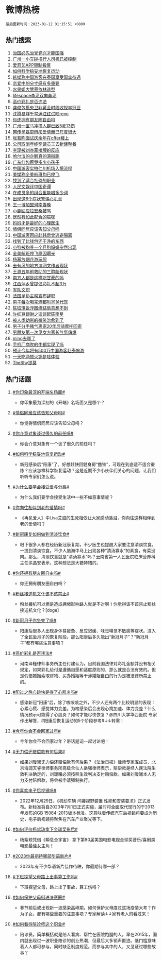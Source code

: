 # 微博热榜

`最后更新时间：2023-01-12 01:15:51 +0800`

## 热门搜索

1. [治国必先治党党兴才能国强](https://m.weibo.cn/search?containerid=100103type%3D1%26t%3D10%26q%3D%23%E6%B2%BB%E5%9B%BD%E5%BF%85%E5%85%88%E6%B2%BB%E5%85%9A%E5%85%9A%E5%85%B4%E6%89%8D%E8%83%BD%E5%9B%BD%E5%BC%BA%23&stream_entry_id=51&isnewpage=1&extparam=seat%3D1%26pos%3D0%26c_type%3D51%26dgr%3D0%26cate%3D10103%26filter_type%3Drealtimehot%26display_time%3D1673457349%26pre_seqid%3D167345734959602424732&luicode=10000011&lfid=106003type%253D25%2526t%253D3%2526disable_hot%253D1%2526filter_type%253Drealtimehot)
1. [广州一小车碰撞行人司机已被控制](https://m.weibo.cn/search?containerid=100103type%3D1%26t%3D10%26q%3D%23%E5%B9%BF%E5%B7%9E%E4%B8%80%E5%B0%8F%E8%BD%A6%E7%A2%B0%E6%92%9E%E8%A1%8C%E4%BA%BA%E5%8F%B8%E6%9C%BA%E5%B7%B2%E8%A2%AB%E6%8E%A7%E5%88%B6%23&stream_entry_id=31&isnewpage=1&extparam=seat%3D1%26realpos%3D1%26flag%3D16%26lcate%3D5001%26pos%3D0%26stream_entry_id%3D31%26c_type%3D31%26dgr%3D0%26q%3D%2523%25E5%25B9%25BF%25E5%25B7%259E%25E4%25B8%2580%25E5%25B0%258F%25E8%25BD%25A6%25E7%25A2%25B0%25E6%2592%259E%25E8%25A1%258C%25E4%25BA%25BA%25E5%258F%25B8%25E6%259C%25BA%25E5%25B7%25B2%25E8%25A2%25AB%25E6%258E%25A7%25E5%2588%25B6%2523%26cate%3D5001%26band_rank%3D1%26filter_type%3Drealtimehot%26display_time%3D1673457349%26pre_seqid%3D167345734959602424732&luicode=10000011&lfid=106003type%253D25%2526t%253D3%2526disable_hot%253D1%2526filter_type%253Drealtimehot)
1. [爱奇艺APP限制投屏](https://m.weibo.cn/search?containerid=100103type%3D1%26t%3D10%26q%3D%23%E7%88%B1%E5%A5%87%E8%89%BAAPP%E9%99%90%E5%88%B6%E6%8A%95%E5%B1%8F%23&stream_entry_id=31&isnewpage=1&extparam=seat%3D1%26realpos%3D2%26flag%3D0%26lcate%3D5001%26pos%3D1%26stream_entry_id%3D31%26c_type%3D31%26dgr%3D0%26q%3D%2523%25E7%2588%25B1%25E5%25A5%2587%25E8%2589%25BAAPP%25E9%2599%2590%25E5%2588%25B6%25E6%258A%2595%25E5%25B1%258F%2523%26cate%3D5001%26band_rank%3D2%26filter_type%3Drealtimehot%26display_time%3D1673457349%26pre_seqid%3D167345734959602424732&luicode=10000011&lfid=106003type%253D25%2526t%253D3%2526disable_hot%253D1%2526filter_type%253Drealtimehot)
1. [如何科学稳妥地恢复运动](https://m.weibo.cn/search?containerid=100103type%3D1%26t%3D10%26q%3D%23%E5%A6%82%E4%BD%95%E7%A7%91%E5%AD%A6%E7%A8%B3%E5%A6%A5%E5%9C%B0%E6%81%A2%E5%A4%8D%E8%BF%90%E5%8A%A8%23&stream_entry_id=31&isnewpage=1&extparam=seat%3D1%26realpos%3D3%26flag%3D0%26lcate%3D5001%26pos%3D2%26stream_entry_id%3D31%26c_type%3D31%26dgr%3D0%26q%3D%2523%25E5%25A6%2582%25E4%25BD%2595%25E7%25A7%2591%25E5%25AD%25A6%25E7%25A8%25B3%25E5%25A6%25A5%25E5%259C%25B0%25E6%2581%25A2%25E5%25A4%258D%25E8%25BF%2590%25E5%258A%25A8%2523%26cate%3D5001%26band_rank%3D3%26filter_type%3Drealtimehot%26display_time%3D1673457349%26pre_seqid%3D167345734959602424732&luicode=10000011&lfid=106003type%253D25%2526t%253D3%2526disable_hot%253D1%2526filter_type%253Drealtimehot)
1. [韩媒称中国游客在泰国享受国宾待遇](https://m.weibo.cn/search?containerid=100103type%3D1%26t%3D10%26q%3D%23%E9%9F%A9%E5%AA%92%E7%A7%B0%E4%B8%AD%E5%9B%BD%E6%B8%B8%E5%AE%A2%E5%9C%A8%E6%B3%B0%E5%9B%BD%E4%BA%AB%E5%8F%97%E5%9B%BD%E5%AE%BE%E5%BE%85%E9%81%87%23&stream_entry_id=31&isnewpage=1&extparam=seat%3D1%26realpos%3D4%26flag%3D2%26lcate%3D5001%26pos%3D3%26stream_entry_id%3D31%26c_type%3D31%26dgr%3D0%26q%3D%2523%25E9%259F%25A9%25E5%25AA%2592%25E7%25A7%25B0%25E4%25B8%25AD%25E5%259B%25BD%25E6%25B8%25B8%25E5%25AE%25A2%25E5%259C%25A8%25E6%25B3%25B0%25E5%259B%25BD%25E4%25BA%25AB%25E5%258F%2597%25E5%259B%25BD%25E5%25AE%25BE%25E5%25BE%2585%25E9%2581%2587%2523%26cate%3D5001%26band_rank%3D4%26filter_type%3Drealtimehot%26display_time%3D1673457349%26pre_seqid%3D167345734959602424732&luicode=10000011&lfid=106003type%253D25%2526t%253D3%2526disable_hot%253D1%2526filter_type%253Drealtimehot)
1. [恋爱中的分寸感有多重要](https://m.weibo.cn/search?containerid=100103type%3D1%26t%3D10%26q%3D%23%E6%81%8B%E7%88%B1%E4%B8%AD%E7%9A%84%E5%88%86%E5%AF%B8%E6%84%9F%E6%9C%89%E5%A4%9A%E9%87%8D%E8%A6%81%23&stream_entry_id=31&isnewpage=1&extparam=seat%3D1%26realpos%3D5%26flag%3D0%26lcate%3D5001%26pos%3D4%26stream_entry_id%3D31%26c_type%3D31%26dgr%3D0%26q%3D%2523%25E6%2581%258B%25E7%2588%25B1%25E4%25B8%25AD%25E7%259A%2584%25E5%2588%2586%25E5%25AF%25B8%25E6%2584%259F%25E6%259C%2589%25E5%25A4%259A%25E9%2587%258D%25E8%25A6%2581%2523%26cate%3D5001%26band_rank%3D5%26filter_type%3Drealtimehot%26display_time%3D1673457349%26pre_seqid%3D167345734959602424732&luicode=10000011&lfid=106003type%253D25%2526t%253D3%2526disable_hot%253D1%2526filter_type%253Drealtimehot)
1. [水果姐大赞蔡依林造型](https://m.weibo.cn/search?containerid=100103type%3D1%26t%3D10%26q%3D%23%E6%B0%B4%E6%9E%9C%E5%A7%90%E5%A4%A7%E8%B5%9E%E8%94%A1%E4%BE%9D%E6%9E%97%E9%80%A0%E5%9E%8B%23&stream_entry_id=31&isnewpage=1&extparam=seat%3D1%26realpos%3D6%26flag%3D0%26lcate%3D5001%26pos%3D5%26stream_entry_id%3D31%26c_type%3D31%26dgr%3D0%26q%3D%2523%25E6%25B0%25B4%25E6%259E%259C%25E5%25A7%2590%25E5%25A4%25A7%25E8%25B5%259E%25E8%2594%25A1%25E4%25BE%259D%25E6%259E%2597%25E9%2580%25A0%25E5%259E%258B%2523%26cate%3D5001%26band_rank%3D6%26filter_type%3Drealtimehot%26display_time%3D1673457349%26pre_seqid%3D167345734959602424732&luicode=10000011&lfid=106003type%253D25%2526t%253D3%2526disable_hot%253D1%2526filter_type%253Drealtimehot)
1. [lifespace李现双向奔现](https://m.weibo.cn/search?containerid=100103type%3D1%26t%3D10%26q%3D%23lifespace%E6%9D%8E%E7%8E%B0%E5%8F%8C%E5%90%91%E5%A5%94%E7%8E%B0%23&stream_entry_id=31&isnewpage=1&extparam=seat%3D1%26lcate%3D5001%26pos%3D6%26stream_entry_id%3D31%26adid%3D177693%26topic_ad%3D1%26c_type%3D31%26dgr%3D0%26q%3D%2523lifespace%25E6%259D%258E%25E7%258E%25B0%25E5%258F%258C%25E5%2590%2591%25E5%25A5%2594%25E7%258E%25B0%2523%26cate%3D5001%26band_rank%3D7%26filter_type%3Drealtimehot%26display_time%3D1673457349%26pre_seqid%3D167345734959602424732&luicode=10000011&lfid=106003type%253D25%2526t%253D3%2526disable_hot%253D1%2526filter_type%253Drealtimehot)
1. [高价彩礼是否违法](https://m.weibo.cn/search?containerid=100103type%3D1%26t%3D10%26q%3D%23%E9%AB%98%E4%BB%B7%E5%BD%A9%E7%A4%BC%E6%98%AF%E5%90%A6%E8%BF%9D%E6%B3%95%23&stream_entry_id=31&isnewpage=1&extparam=seat%3D1%26realpos%3D7%26flag%3D1%26lcate%3D5001%26pos%3D7%26stream_entry_id%3D31%26c_type%3D31%26dgr%3D0%26q%3D%2523%25E9%25AB%2598%25E4%25BB%25B7%25E5%25BD%25A9%25E7%25A4%25BC%25E6%2598%25AF%25E5%2590%25A6%25E8%25BF%259D%25E6%25B3%2595%2523%26cate%3D5001%26band_rank%3D7%26filter_type%3Drealtimehot%26display_time%3D1673457349%26pre_seqid%3D167345734959602424732&luicode=10000011&lfid=106003type%253D25%2526t%253D3%2526disable_hot%253D1%2526filter_type%253Drealtimehot)
1. [龚俊包揽央卫非黄金时段收视率冠亚](https://m.weibo.cn/search?containerid=100103type%3D1%26t%3D10%26q%3D%23%E9%BE%9A%E4%BF%8A%E5%8C%85%E6%8F%BD%E5%A4%AE%E5%8D%AB%E9%9D%9E%E9%BB%84%E9%87%91%E6%97%B6%E6%AE%B5%E6%94%B6%E8%A7%86%E7%8E%87%E5%86%A0%E4%BA%9A%23&stream_entry_id=31&isnewpage=1&extparam=seat%3D1%26realpos%3D8%26flag%3D0%26lcate%3D5001%26pos%3D8%26stream_entry_id%3D31%26c_type%3D31%26dgr%3D0%26q%3D%2523%25E9%25BE%259A%25E4%25BF%258A%25E5%258C%2585%25E6%258F%25BD%25E5%25A4%25AE%25E5%258D%25AB%25E9%259D%259E%25E9%25BB%2584%25E9%2587%2591%25E6%2597%25B6%25E6%25AE%25B5%25E6%2594%25B6%25E8%25A7%2586%25E7%258E%2587%25E5%2586%25A0%25E4%25BA%259A%2523%26cate%3D5001%26band_rank%3D8%26filter_type%3Drealtimehot%26display_time%3D1673457349%26pre_seqid%3D167345734959602424732&luicode=10000011&lfid=106003type%253D25%2526t%253D3%2526disable_hot%253D1%2526filter_type%253Drealtimehot)
1. [沈腾易烊千玺满江红试映repo](https://m.weibo.cn/search?containerid=100103type%3D1%26t%3D10%26q%3D%23%E6%B2%88%E8%85%BE%E6%98%93%E7%83%8A%E5%8D%83%E7%8E%BA%E6%BB%A1%E6%B1%9F%E7%BA%A2%E8%AF%95%E6%98%A0repo%23&stream_entry_id=31&isnewpage=1&extparam=seat%3D1%26realpos%3D9%26flag%3D1%26lcate%3D5001%26pos%3D9%26stream_entry_id%3D31%26c_type%3D31%26dgr%3D0%26q%3D%2523%25E6%25B2%2588%25E8%2585%25BE%25E6%2598%2593%25E7%2583%258A%25E5%258D%2583%25E7%258E%25BA%25E6%25BB%25A1%25E6%25B1%259F%25E7%25BA%25A2%25E8%25AF%2595%25E6%2598%25A0repo%2523%26cate%3D5001%26band_rank%3D9%26filter_type%3Drealtimehot%26display_time%3D1673457349%26pre_seqid%3D167345734959602424732&luicode=10000011&lfid=106003type%253D25%2526t%253D3%2526disable_hot%253D1%2526filter_type%253Drealtimehot)
1. [你还拥有朋友圈自由吗](https://m.weibo.cn/search?containerid=100103type%3D1%26t%3D10%26q%3D%23%E4%BD%A0%E8%BF%98%E6%8B%A5%E6%9C%89%E6%9C%8B%E5%8F%8B%E5%9C%88%E8%87%AA%E7%94%B1%E5%90%97%23&stream_entry_id=31&isnewpage=1&extparam=seat%3D1%26realpos%3D10%26flag%3D0%26lcate%3D5001%26pos%3D10%26stream_entry_id%3D31%26c_type%3D31%26dgr%3D0%26q%3D%2523%25E4%25BD%25A0%25E8%25BF%2598%25E6%258B%25A5%25E6%259C%2589%25E6%259C%258B%25E5%258F%258B%25E5%259C%2588%25E8%2587%25AA%25E7%2594%25B1%25E5%2590%2597%2523%26cate%3D5001%26band_rank%3D10%26filter_type%3Drealtimehot%26display_time%3D1673457349%26pre_seqid%3D167345734959602424732&luicode=10000011&lfid=106003type%253D25%2526t%253D3%2526disable_hot%253D1%2526filter_type%253Drealtimehot)
1. [广州一宝马冲撞人群已致5死13伤](https://m.weibo.cn/search?containerid=100103type%3D1%26t%3D10%26q%3D%23%E5%B9%BF%E5%B7%9E%E4%B8%80%E5%AE%9D%E9%A9%AC%E5%86%B2%E6%92%9E%E4%BA%BA%E7%BE%A4%E5%B7%B2%E8%87%B45%E6%AD%BB13%E4%BC%A4%23&stream_entry_id=31&isnewpage=1&extparam=seat%3D1%26realpos%3D11%26flag%3D2%26lcate%3D5001%26pos%3D11%26stream_entry_id%3D31%26c_type%3D31%26dgr%3D0%26q%3D%2523%25E5%25B9%25BF%25E5%25B7%259E%25E4%25B8%2580%25E5%25AE%259D%25E9%25A9%25AC%25E5%2586%25B2%25E6%2592%259E%25E4%25BA%25BA%25E7%25BE%25A4%25E5%25B7%25B2%25E8%2587%25B45%25E6%25AD%25BB13%25E4%25BC%25A4%2523%26cate%3D5001%26band_rank%3D11%26filter_type%3Drealtimehot%26display_time%3D1673457349%26pre_seqid%3D167345734959602424732&luicode=10000011&lfid=106003type%253D25%2526t%253D3%2526disable_hot%253D1%2526filter_type%253Drealtimehot)
1. [网传吴磊周雨彤爱情而已尺度很大](https://m.weibo.cn/search?containerid=100103type%3D1%26t%3D10%26q%3D%23%E7%BD%91%E4%BC%A0%E5%90%B4%E7%A3%8A%E5%91%A8%E9%9B%A8%E5%BD%A4%E7%88%B1%E6%83%85%E8%80%8C%E5%B7%B2%E5%B0%BA%E5%BA%A6%E5%BE%88%E5%A4%A7%23&stream_entry_id=31&isnewpage=1&extparam=seat%3D1%26realpos%3D12%26flag%3D0%26lcate%3D5001%26pos%3D12%26stream_entry_id%3D31%26c_type%3D31%26dgr%3D0%26q%3D%2523%25E7%25BD%2591%25E4%25BC%25A0%25E5%2590%25B4%25E7%25A3%258A%25E5%2591%25A8%25E9%259B%25A8%25E5%25BD%25A4%25E7%2588%25B1%25E6%2583%2585%25E8%2580%258C%25E5%25B7%25B2%25E5%25B0%25BA%25E5%25BA%25A6%25E5%25BE%2588%25E5%25A4%25A7%2523%26cate%3D5001%26band_rank%3D12%26filter_type%3Drealtimehot%26display_time%3D1673457349%26pre_seqid%3D167345734959602424732&luicode=10000011&lfid=106003type%253D25%2526t%253D3%2526disable_hot%253D1%2526filter_type%253Drealtimehot)
1. [张若昀面试庆余年在offer楼上](https://m.weibo.cn/search?containerid=100103type%3D1%26t%3D10%26q%3D%23%E5%BC%A0%E8%8B%A5%E6%98%80%E9%9D%A2%E8%AF%95%E5%BA%86%E4%BD%99%E5%B9%B4%E5%9C%A8offer%E6%A5%BC%E4%B8%8A%23&stream_entry_id=31&isnewpage=1&extparam=seat%3D1%26realpos%3D13%26flag%3D1%26lcate%3D5001%26pos%3D13%26stream_entry_id%3D31%26c_type%3D31%26dgr%3D0%26q%3D%2523%25E5%25BC%25A0%25E8%258B%25A5%25E6%2598%2580%25E9%259D%25A2%25E8%25AF%2595%25E5%25BA%2586%25E4%25BD%2599%25E5%25B9%25B4%25E5%259C%25A8offer%25E6%25A5%25BC%25E4%25B8%258A%2523%26cate%3D5001%26band_rank%3D13%26filter_type%3Drealtimehot%26display_time%3D1673457349%26pre_seqid%3D167345734959602424732&luicode=10000011&lfid=106003type%253D25%2526t%253D3%2526disable_hot%253D1%2526filter_type%253Drealtimehot)
1. [公司取消年终奖请员工去新疆聚餐](https://m.weibo.cn/search?containerid=100103type%3D1%26t%3D10%26q%3D%23%E5%85%AC%E5%8F%B8%E5%8F%96%E6%B6%88%E5%B9%B4%E7%BB%88%E5%A5%96%E8%AF%B7%E5%91%98%E5%B7%A5%E5%8E%BB%E6%96%B0%E7%96%86%E8%81%9A%E9%A4%90%23&stream_entry_id=31&isnewpage=1&extparam=seat%3D1%26realpos%3D14%26flag%3D2%26lcate%3D5001%26pos%3D14%26stream_entry_id%3D31%26c_type%3D31%26dgr%3D0%26q%3D%2523%25E5%2585%25AC%25E5%258F%25B8%25E5%258F%2596%25E6%25B6%2588%25E5%25B9%25B4%25E7%25BB%2588%25E5%25A5%2596%25E8%25AF%25B7%25E5%2591%2598%25E5%25B7%25A5%25E5%258E%25BB%25E6%2596%25B0%25E7%2596%2586%25E8%2581%259A%25E9%25A4%2590%2523%26cate%3D5001%26band_rank%3D14%26filter_type%3Drealtimehot%26display_time%3D1673457349%26pre_seqid%3D167345734959602424732&luicode=10000011&lfid=106003type%253D25%2526t%253D3%2526disable_hot%253D1%2526filter_type%253Drealtimehot)
1. [李现被刘亦菲搂腰的反应](https://m.weibo.cn/search?containerid=100103type%3D1%26t%3D10%26q%3D%23%E6%9D%8E%E7%8E%B0%E8%A2%AB%E5%88%98%E4%BA%A6%E8%8F%B2%E6%90%82%E8%85%B0%E7%9A%84%E5%8F%8D%E5%BA%94%23&stream_entry_id=31&isnewpage=1&extparam=seat%3D1%26realpos%3D15%26flag%3D2%26lcate%3D5001%26pos%3D15%26stream_entry_id%3D31%26c_type%3D31%26dgr%3D0%26q%3D%2523%25E6%259D%258E%25E7%258E%25B0%25E8%25A2%25AB%25E5%2588%2598%25E4%25BA%25A6%25E8%258F%25B2%25E6%2590%2582%25E8%2585%25B0%25E7%259A%2584%25E5%258F%258D%25E5%25BA%2594%2523%26cate%3D5001%26band_rank%3D15%26filter_type%3Drealtimehot%26display_time%3D1673457349%26pre_seqid%3D167345734959602424732&luicode=10000011&lfid=106003type%253D25%2526t%253D3%2526disable_hot%253D1%2526filter_type%253Drealtimehot)
1. [哈尔滨的企鹅真的满街跑](https://m.weibo.cn/search?containerid=100103type%3D1%26t%3D10%26q%3D%23%E5%93%88%E5%B0%94%E6%BB%A8%E7%9A%84%E4%BC%81%E9%B9%85%E7%9C%9F%E7%9A%84%E6%BB%A1%E8%A1%97%E8%B7%91%23&stream_entry_id=31&isnewpage=1&extparam=seat%3D1%26realpos%3D16%26flag%3D1%26lcate%3D5001%26pos%3D16%26stream_entry_id%3D31%26c_type%3D31%26dgr%3D0%26q%3D%2523%25E5%2593%2588%25E5%25B0%2594%25E6%25BB%25A8%25E7%259A%2584%25E4%25BC%2581%25E9%25B9%2585%25E7%259C%259F%25E7%259A%2584%25E6%25BB%25A1%25E8%25A1%2597%25E8%25B7%2591%2523%26cate%3D5001%26band_rank%3D16%26filter_type%3Drealtimehot%26display_time%3D1673457349%26pre_seqid%3D167345734959602424732&luicode=10000011&lfid=106003type%253D25%2526t%253D3%2526disable_hot%253D1%2526filter_type%253Drealtimehot)
1. [广东红包惹哭多少小孩子](https://m.weibo.cn/search?containerid=100103type%3D1%26t%3D10%26q%3D%23%E5%B9%BF%E4%B8%9C%E7%BA%A2%E5%8C%85%E6%83%B9%E5%93%AD%E5%A4%9A%E5%B0%91%E5%B0%8F%E5%AD%A9%E5%AD%90%23&stream_entry_id=31&isnewpage=1&extparam=seat%3D1%26realpos%3D17%26flag%3D0%26lcate%3D5001%26pos%3D17%26stream_entry_id%3D31%26c_type%3D31%26dgr%3D0%26q%3D%2523%25E5%25B9%25BF%25E4%25B8%259C%25E7%25BA%25A2%25E5%258C%2585%25E6%2583%25B9%25E5%2593%25AD%25E5%25A4%259A%25E5%25B0%2591%25E5%25B0%258F%25E5%25AD%25A9%25E5%25AD%2590%2523%26cate%3D5001%26band_rank%3D17%26filter_type%3Drealtimehot%26display_time%3D1673457349%26pre_seqid%3D167345734959602424732&luicode=10000011&lfid=106003type%253D25%2526t%253D3%2526disable_hot%253D1%2526filter_type%253Drealtimehot)
1. [中国游客实拍仁川机场入境流程](https://m.weibo.cn/search?containerid=100103type%3D1%26t%3D10%26q%3D%23%E4%B8%AD%E5%9B%BD%E6%B8%B8%E5%AE%A2%E5%AE%9E%E6%8B%8D%E4%BB%81%E5%B7%9D%E6%9C%BA%E5%9C%BA%E5%85%A5%E5%A2%83%E6%B5%81%E7%A8%8B%23&stream_entry_id=31&isnewpage=1&extparam=seat%3D1%26realpos%3D18%26flag%3D0%26lcate%3D5001%26pos%3D18%26stream_entry_id%3D31%26c_type%3D31%26dgr%3D0%26q%3D%2523%25E4%25B8%25AD%25E5%259B%25BD%25E6%25B8%25B8%25E5%25AE%25A2%25E5%25AE%259E%25E6%258B%258D%25E4%25BB%2581%25E5%25B7%259D%25E6%259C%25BA%25E5%259C%25BA%25E5%2585%25A5%25E5%25A2%2583%25E6%25B5%2581%25E7%25A8%258B%2523%26cate%3D5001%26band_rank%3D18%26filter_type%3Drealtimehot%26display_time%3D1673457349%26pre_seqid%3D167345734959602424732&luicode=10000011&lfid=106003type%253D25%2526t%253D3%2526disable_hot%253D1%2526filter_type%253Drealtimehot)
1. [美媒称全美航班均已停飞](https://m.weibo.cn/search?containerid=100103type%3D1%26t%3D10%26q%3D%23%E7%BE%8E%E5%AA%92%E7%A7%B0%E5%85%A8%E7%BE%8E%E8%88%AA%E7%8F%AD%E5%9D%87%E5%B7%B2%E5%81%9C%E9%A3%9E%23&stream_entry_id=31&isnewpage=1&extparam=seat%3D1%26realpos%3D19%26flag%3D0%26lcate%3D5001%26pos%3D19%26stream_entry_id%3D31%26c_type%3D31%26dgr%3D0%26q%3D%2523%25E7%25BE%258E%25E5%25AA%2592%25E7%25A7%25B0%25E5%2585%25A8%25E7%25BE%258E%25E8%2588%25AA%25E7%258F%25AD%25E5%259D%2587%25E5%25B7%25B2%25E5%2581%259C%25E9%25A3%259E%2523%26cate%3D5001%26band_rank%3D19%26filter_type%3Drealtimehot%26display_time%3D1673457349%26pre_seqid%3D167345734959602424732&luicode=10000011&lfid=106003type%253D25%2526t%253D3%2526disable_hot%253D1%2526filter_type%253Drealtimehot)
1. [找到了适合社恐的职业](https://m.weibo.cn/search?containerid=100103type%3D1%26t%3D10%26q%3D%23%E6%89%BE%E5%88%B0%E4%BA%86%E9%80%82%E5%90%88%E7%A4%BE%E6%81%90%E7%9A%84%E8%81%8C%E4%B8%9A%23&stream_entry_id=31&isnewpage=1&extparam=seat%3D1%26realpos%3D20%26flag%3D0%26lcate%3D5001%26pos%3D20%26stream_entry_id%3D31%26c_type%3D31%26dgr%3D0%26q%3D%2523%25E6%2589%25BE%25E5%2588%25B0%25E4%25BA%2586%25E9%2580%2582%25E5%2590%2588%25E7%25A4%25BE%25E6%2581%2590%25E7%259A%2584%25E8%2581%258C%25E4%25B8%259A%2523%26cate%3D5001%26band_rank%3D20%26filter_type%3Drealtimehot%26display_time%3D1673457349%26pre_seqid%3D167345734959602424732&luicode=10000011&lfid=106003type%253D25%2526t%253D3%2526disable_hot%253D1%2526filter_type%253Drealtimehot)
1. [人民文娱评中国奇谭](https://m.weibo.cn/search?containerid=100103type%3D1%26t%3D10%26q%3D%23%E4%BA%BA%E6%B0%91%E6%96%87%E5%A8%B1%E8%AF%84%E4%B8%AD%E5%9B%BD%E5%A5%87%E8%B0%AD%23&stream_entry_id=31&isnewpage=1&extparam=seat%3D1%26realpos%3D21%26flag%3D0%26lcate%3D5001%26pos%3D21%26stream_entry_id%3D31%26c_type%3D31%26dgr%3D0%26q%3D%2523%25E4%25BA%25BA%25E6%25B0%2591%25E6%2596%2587%25E5%25A8%25B1%25E8%25AF%2584%25E4%25B8%25AD%25E5%259B%25BD%25E5%25A5%2587%25E8%25B0%25AD%2523%26cate%3D5001%26band_rank%3D21%26filter_type%3Drealtimehot%26display_time%3D1673457349%26pre_seqid%3D167345734959602424732&luicode=10000011&lfid=106003type%253D25%2526t%253D3%2526disable_hot%253D1%2526filter_type%253Drealtimehot)
1. [在成员多的组合里能唱多少词](https://m.weibo.cn/search?containerid=100103type%3D1%26t%3D10%26q%3D%23%E5%9C%A8%E6%88%90%E5%91%98%E5%A4%9A%E7%9A%84%E7%BB%84%E5%90%88%E9%87%8C%E8%83%BD%E5%94%B1%E5%A4%9A%E5%B0%91%E8%AF%8D%23&stream_entry_id=31&isnewpage=1&extparam=seat%3D1%26realpos%3D22%26flag%3D0%26lcate%3D5001%26pos%3D22%26stream_entry_id%3D31%26c_type%3D31%26dgr%3D0%26q%3D%2523%25E5%259C%25A8%25E6%2588%2590%25E5%2591%2598%25E5%25A4%259A%25E7%259A%2584%25E7%25BB%2584%25E5%2590%2588%25E9%2587%258C%25E8%2583%25BD%25E5%2594%25B1%25E5%25A4%259A%25E5%25B0%2591%25E8%25AF%258D%2523%26cate%3D5001%26band_rank%3D22%26filter_type%3Drealtimehot%26display_time%3D1673457349%26pre_seqid%3D167345734959602424732&luicode=10000011&lfid=106003type%253D25%2526t%253D3%2526disable_hot%253D1%2526filter_type%253Drealtimehot)
1. [出现这6个症状警惕心肌炎](https://m.weibo.cn/search?containerid=100103type%3D1%26t%3D10%26q%3D%23%E5%87%BA%E7%8E%B0%E8%BF%996%E4%B8%AA%E7%97%87%E7%8A%B6%E8%AD%A6%E6%83%95%E5%BF%83%E8%82%8C%E7%82%8E%23&stream_entry_id=31&isnewpage=1&extparam=seat%3D1%26realpos%3D23%26flag%3D1%26lcate%3D5001%26pos%3D23%26stream_entry_id%3D31%26c_type%3D31%26dgr%3D0%26q%3D%2523%25E5%2587%25BA%25E7%258E%25B0%25E8%25BF%25996%25E4%25B8%25AA%25E7%2597%2587%25E7%258A%25B6%25E8%25AD%25A6%25E6%2583%2595%25E5%25BF%2583%25E8%2582%258C%25E7%2582%258E%2523%26cate%3D5001%26band_rank%3D23%26filter_type%3Drealtimehot%26display_time%3D1673457349%26pre_seqid%3D167345734959602424732&luicode=10000011&lfid=106003type%253D25%2526t%253D3%2526disable_hot%253D1%2526filter_type%253Drealtimehot)
1. [王一博加盟河南春晚](https://m.weibo.cn/search?containerid=100103type%3D1%26t%3D10%26q%3D%23%E7%8E%8B%E4%B8%80%E5%8D%9A%E5%8A%A0%E7%9B%9F%E6%B2%B3%E5%8D%97%E6%98%A5%E6%99%9A%23&stream_entry_id=31&isnewpage=1&extparam=seat%3D1%26realpos%3D24%26flag%3D1%26lcate%3D5001%26pos%3D24%26stream_entry_id%3D31%26c_type%3D31%26dgr%3D0%26q%3D%2523%25E7%258E%258B%25E4%25B8%2580%25E5%258D%259A%25E5%258A%25A0%25E7%259B%259F%25E6%25B2%25B3%25E5%258D%2597%25E6%2598%25A5%25E6%2599%259A%2523%26cate%3D5001%26band_rank%3D24%26filter_type%3Drealtimehot%26display_time%3D1673457349%26pre_seqid%3D167345734959602424732&luicode=10000011&lfid=106003type%253D25%2526t%253D3%2526disable_hot%253D1%2526filter_type%253Drealtimehot)
1. [小鹿回应拉宏桑被骂](https://m.weibo.cn/search?containerid=100103type%3D1%26t%3D10%26q%3D%23%E5%B0%8F%E9%B9%BF%E5%9B%9E%E5%BA%94%E6%8B%89%E5%AE%8F%E6%A1%91%E8%A2%AB%E9%AA%82%23&stream_entry_id=31&isnewpage=1&extparam=seat%3D1%26realpos%3D25%26flag%3D2%26lcate%3D5001%26pos%3D25%26stream_entry_id%3D31%26c_type%3D31%26dgr%3D0%26q%3D%2523%25E5%25B0%258F%25E9%25B9%25BF%25E5%259B%259E%25E5%25BA%2594%25E6%258B%2589%25E5%25AE%258F%25E6%25A1%2591%25E8%25A2%25AB%25E9%25AA%2582%2523%26cate%3D5001%26band_rank%3D25%26filter_type%3Drealtimehot%26display_time%3D1673457349%26pre_seqid%3D167345734959602424732&luicode=10000011&lfid=106003type%253D25%2526t%253D3%2526disable_hot%253D1%2526filter_type%253Drealtimehot)
1. [居然有如此配合的猫咪](https://m.weibo.cn/search?containerid=100103type%3D1%26t%3D10%26q%3D%23%E5%B1%85%E7%84%B6%E6%9C%89%E5%A6%82%E6%AD%A4%E9%85%8D%E5%90%88%E7%9A%84%E7%8C%AB%E5%92%AA%23&stream_entry_id=31&isnewpage=1&extparam=seat%3D1%26realpos%3D26%26flag%3D1%26lcate%3D5001%26pos%3D26%26stream_entry_id%3D31%26c_type%3D31%26dgr%3D0%26q%3D%2523%25E5%25B1%2585%25E7%2584%25B6%25E6%259C%2589%25E5%25A6%2582%25E6%25AD%25A4%25E9%2585%258D%25E5%2590%2588%25E7%259A%2584%25E7%258C%25AB%25E5%2592%25AA%2523%26cate%3D5001%26band_rank%3D26%26filter_type%3Drealtimehot%26display_time%3D1673457349%26pre_seqid%3D167345734959602424732&luicode=10000011&lfid=106003type%253D25%2526t%253D3%2526disable_hot%253D1%2526filter_type%253Drealtimehot)
1. [妈妈才是最好的心理医生](https://m.weibo.cn/search?containerid=100103type%3D1%26t%3D10%26q%3D%23%E5%A6%88%E5%A6%88%E6%89%8D%E6%98%AF%E6%9C%80%E5%A5%BD%E7%9A%84%E5%BF%83%E7%90%86%E5%8C%BB%E7%94%9F%23&stream_entry_id=31&isnewpage=1&extparam=seat%3D1%26realpos%3D27%26flag%3D0%26lcate%3D5001%26pos%3D27%26stream_entry_id%3D31%26c_type%3D31%26dgr%3D0%26q%3D%2523%25E5%25A6%2588%25E5%25A6%2588%25E6%2589%258D%25E6%2598%25AF%25E6%259C%2580%25E5%25A5%25BD%25E7%259A%2584%25E5%25BF%2583%25E7%2590%2586%25E5%258C%25BB%25E7%2594%259F%2523%26cate%3D5001%26band_rank%3D27%26filter_type%3Drealtimehot%26display_time%3D1673457349%26pre_seqid%3D167345734959602424732&luicode=10000011&lfid=106003type%253D25%2526t%253D3%2526disable_hot%253D1%2526filter_type%253Drealtimehot)
1. [情侣同居应该告知父母吗](https://m.weibo.cn/search?containerid=100103type%3D1%26t%3D10%26q%3D%23%E6%83%85%E4%BE%A3%E5%90%8C%E5%B1%85%E5%BA%94%E8%AF%A5%E5%91%8A%E7%9F%A5%E7%88%B6%E6%AF%8D%E5%90%97%23&stream_entry_id=31&isnewpage=1&extparam=seat%3D1%26realpos%3D28%26flag%3D0%26lcate%3D5001%26pos%3D28%26stream_entry_id%3D31%26c_type%3D31%26dgr%3D0%26q%3D%2523%25E6%2583%2585%25E4%25BE%25A3%25E5%2590%258C%25E5%25B1%2585%25E5%25BA%2594%25E8%25AF%25A5%25E5%2591%258A%25E7%259F%25A5%25E7%2588%25B6%25E6%25AF%258D%25E5%2590%2597%2523%26cate%3D5001%26band_rank%3D28%26filter_type%3Drealtimehot%26display_time%3D1673457349%26pre_seqid%3D167345734959602424732&luicode=10000011&lfid=106003type%253D25%2526t%253D3%2526disable_hot%253D1%2526filter_type%253Drealtimehot)
1. [中国游客回应赴韩后曾逃避隔离](https://m.weibo.cn/search?containerid=100103type%3D1%26t%3D10%26q%3D%23%E4%B8%AD%E5%9B%BD%E6%B8%B8%E5%AE%A2%E5%9B%9E%E5%BA%94%E8%B5%B4%E9%9F%A9%E5%90%8E%E6%9B%BE%E9%80%83%E9%81%BF%E9%9A%94%E7%A6%BB%23&stream_entry_id=31&isnewpage=1&extparam=seat%3D1%26realpos%3D29%26flag%3D1%26lcate%3D5001%26pos%3D29%26stream_entry_id%3D31%26c_type%3D31%26dgr%3D0%26q%3D%2523%25E4%25B8%25AD%25E5%259B%25BD%25E6%25B8%25B8%25E5%25AE%25A2%25E5%259B%259E%25E5%25BA%2594%25E8%25B5%25B4%25E9%259F%25A9%25E5%2590%258E%25E6%259B%25BE%25E9%2580%2583%25E9%2581%25BF%25E9%259A%2594%25E7%25A6%25BB%2523%26cate%3D5001%26band_rank%3D29%26filter_type%3Drealtimehot%26display_time%3D1673457349%26pre_seqid%3D167345734959602424732&luicode=10000011&lfid=106003type%253D25%2526t%253D3%2526disable_hot%253D1%2526filter_type%253Drealtimehot)
1. [找到了比钱包还干净的东西](https://m.weibo.cn/search?containerid=100103type%3D1%26t%3D10%26q%3D%23%E6%89%BE%E5%88%B0%E4%BA%86%E6%AF%94%E9%92%B1%E5%8C%85%E8%BF%98%E5%B9%B2%E5%87%80%E7%9A%84%E4%B8%9C%E8%A5%BF%23&stream_entry_id=31&isnewpage=1&extparam=seat%3D1%26realpos%3D30%26flag%3D0%26lcate%3D5001%26pos%3D30%26stream_entry_id%3D31%26c_type%3D31%26dgr%3D0%26q%3D%2523%25E6%2589%25BE%25E5%2588%25B0%25E4%25BA%2586%25E6%25AF%2594%25E9%2592%25B1%25E5%258C%2585%25E8%25BF%2598%25E5%25B9%25B2%25E5%2587%2580%25E7%259A%2584%25E4%25B8%259C%25E8%25A5%25BF%2523%26cate%3D5001%26band_rank%3D30%26filter_type%3Drealtimehot%26display_time%3D1673457349%26pre_seqid%3D167345734959602424732&luicode=10000011&lfid=106003type%253D25%2526t%253D3%2526disable_hot%253D1%2526filter_type%253Drealtimehot)
1. [小狗被抱养一个月狗妈妈突然出现](https://m.weibo.cn/search?containerid=100103type%3D1%26t%3D10%26q%3D%23%E5%B0%8F%E7%8B%97%E8%A2%AB%E6%8A%B1%E5%85%BB%E4%B8%80%E4%B8%AA%E6%9C%88%E7%8B%97%E5%A6%88%E5%A6%88%E7%AA%81%E7%84%B6%E5%87%BA%E7%8E%B0%23&stream_entry_id=31&isnewpage=1&extparam=seat%3D1%26realpos%3D31%26flag%3D1%26lcate%3D5001%26pos%3D31%26stream_entry_id%3D31%26c_type%3D31%26dgr%3D0%26q%3D%2523%25E5%25B0%258F%25E7%258B%2597%25E8%25A2%25AB%25E6%258A%25B1%25E5%2585%25BB%25E4%25B8%2580%25E4%25B8%25AA%25E6%259C%2588%25E7%258B%2597%25E5%25A6%2588%25E5%25A6%2588%25E7%25AA%2581%25E7%2584%25B6%25E5%2587%25BA%25E7%258E%25B0%2523%26cate%3D5001%26band_rank%3D31%26filter_type%3Drealtimehot%26display_time%3D1673457349%26pre_seqid%3D167345734959602424732&luicode=10000011&lfid=106003type%253D25%2526t%253D3%2526disable_hot%253D1%2526filter_type%253Drealtimehot)
1. [全美航班停飞原因曝光](https://m.weibo.cn/search?containerid=100103type%3D1%26t%3D10%26q%3D%23%E5%85%A8%E7%BE%8E%E8%88%AA%E7%8F%AD%E5%81%9C%E9%A3%9E%E5%8E%9F%E5%9B%A0%E6%9B%9D%E5%85%89%23&stream_entry_id=31&isnewpage=1&extparam=seat%3D1%26realpos%3D32%26flag%3D1%26lcate%3D5001%26pos%3D32%26stream_entry_id%3D31%26c_type%3D31%26dgr%3D0%26q%3D%2523%25E5%2585%25A8%25E7%25BE%258E%25E8%2588%25AA%25E7%258F%25AD%25E5%2581%259C%25E9%25A3%259E%25E5%258E%259F%25E5%259B%25A0%25E6%259B%259D%25E5%2585%2589%2523%26cate%3D5001%26band_rank%3D32%26filter_type%3Drealtimehot%26display_time%3D1673457349%26pre_seqid%3D167345734959602424732&luicode=10000011&lfid=106003type%253D25%2526t%253D3%2526disable_hot%253D1%2526filter_type%253Drealtimehot)
1. [杨幂放烟花游玩照](https://m.weibo.cn/search?containerid=100103type%3D1%26t%3D10%26q%3D%23%E6%9D%A8%E5%B9%82%E6%94%BE%E7%83%9F%E8%8A%B1%E6%B8%B8%E7%8E%A9%E7%85%A7%23&stream_entry_id=31&isnewpage=1&extparam=seat%3D1%26realpos%3D33%26flag%3D0%26lcate%3D5001%26pos%3D33%26stream_entry_id%3D31%26c_type%3D31%26dgr%3D0%26q%3D%2523%25E6%259D%25A8%25E5%25B9%2582%25E6%2594%25BE%25E7%2583%259F%25E8%258A%25B1%25E6%25B8%25B8%25E7%258E%25A9%25E7%2585%25A7%2523%26cate%3D5001%26band_rank%3D33%26filter_type%3Drealtimehot%26display_time%3D1673457349%26pre_seqid%3D167345734959602424732&luicode=10000011&lfid=106003type%253D25%2526t%253D3%2526disable_hot%253D1%2526filter_type%253Drealtimehot)
1. [去有风的地方演网文作者现状](https://m.weibo.cn/search?containerid=100103type%3D1%26t%3D10%26q%3D%23%E5%8E%BB%E6%9C%89%E9%A3%8E%E7%9A%84%E5%9C%B0%E6%96%B9%E6%BC%94%E7%BD%91%E6%96%87%E4%BD%9C%E8%80%85%E7%8E%B0%E7%8A%B6%23&stream_entry_id=31&isnewpage=1&extparam=seat%3D1%26realpos%3D34%26flag%3D1%26lcate%3D5001%26pos%3D34%26stream_entry_id%3D31%26c_type%3D31%26dgr%3D0%26q%3D%2523%25E5%258E%25BB%25E6%259C%2589%25E9%25A3%258E%25E7%259A%2584%25E5%259C%25B0%25E6%2596%25B9%25E6%25BC%2594%25E7%25BD%2591%25E6%2596%2587%25E4%25BD%259C%25E8%2580%2585%25E7%258E%25B0%25E7%258A%25B6%2523%26cate%3D5001%26band_rank%3D34%26filter_type%3Drealtimehot%26display_time%3D1673457349%26pre_seqid%3D167345734959602424732&luicode=10000011&lfid=106003type%253D25%2526t%253D3%2526disable_hot%253D1%2526filter_type%253Drealtimehot)
1. [王源五年前救助的三胞胎现状](https://m.weibo.cn/search?containerid=100103type%3D1%26t%3D10%26q%3D%23%E7%8E%8B%E6%BA%90%E4%BA%94%E5%B9%B4%E5%89%8D%E6%95%91%E5%8A%A9%E7%9A%84%E4%B8%89%E8%83%9E%E8%83%8E%E7%8E%B0%E7%8A%B6%23&stream_entry_id=31&isnewpage=1&extparam=seat%3D1%26realpos%3D35%26flag%3D0%26lcate%3D5001%26pos%3D35%26stream_entry_id%3D31%26c_type%3D31%26dgr%3D0%26q%3D%2523%25E7%258E%258B%25E6%25BA%2590%25E4%25BA%2594%25E5%25B9%25B4%25E5%2589%258D%25E6%2595%2591%25E5%258A%25A9%25E7%259A%2584%25E4%25B8%2589%25E8%2583%259E%25E8%2583%258E%25E7%258E%25B0%25E7%258A%25B6%2523%26cate%3D5001%26band_rank%3D35%26filter_type%3Drealtimehot%26display_time%3D1673457349%26pre_seqid%3D167345734959602424732&luicode=10000011&lfid=106003type%253D25%2526t%253D3%2526disable_hot%253D1%2526filter_type%253Drealtimehot)
1. [南方人都是这样吃甘蔗的吗](https://m.weibo.cn/search?containerid=100103type%3D1%26t%3D10%26q%3D%23%E5%8D%97%E6%96%B9%E4%BA%BA%E9%83%BD%E6%98%AF%E8%BF%99%E6%A0%B7%E5%90%83%E7%94%98%E8%94%97%E7%9A%84%E5%90%97%23&stream_entry_id=31&isnewpage=1&extparam=seat%3D1%26realpos%3D36%26flag%3D1%26lcate%3D5001%26pos%3D36%26stream_entry_id%3D31%26c_type%3D31%26dgr%3D0%26q%3D%2523%25E5%258D%2597%25E6%2596%25B9%25E4%25BA%25BA%25E9%2583%25BD%25E6%2598%25AF%25E8%25BF%2599%25E6%25A0%25B7%25E5%2590%2583%25E7%2594%2598%25E8%2594%2597%25E7%259A%2584%25E5%2590%2597%2523%26cate%3D5001%26band_rank%3D36%26filter_type%3Drealtimehot%26display_time%3D1673457349%26pre_seqid%3D167345734959602424732&luicode=10000011&lfid=106003type%253D25%2526t%253D3%2526disable_hot%253D1%2526filter_type%253Drealtimehot)
1. [江西萍乡曾提倡彩礼不超3万](https://m.weibo.cn/search?containerid=100103type%3D1%26t%3D10%26q%3D%23%E6%B1%9F%E8%A5%BF%E8%90%8D%E4%B9%A1%E6%9B%BE%E6%8F%90%E5%80%A1%E5%BD%A9%E7%A4%BC%E4%B8%8D%E8%B6%853%E4%B8%87%23&stream_entry_id=31&isnewpage=1&extparam=seat%3D1%26realpos%3D37%26flag%3D0%26lcate%3D5001%26pos%3D37%26stream_entry_id%3D31%26c_type%3D31%26dgr%3D0%26q%3D%2523%25E6%25B1%259F%25E8%25A5%25BF%25E8%2590%258D%25E4%25B9%25A1%25E6%259B%25BE%25E6%258F%2590%25E5%2580%25A1%25E5%25BD%25A9%25E7%25A4%25BC%25E4%25B8%258D%25E8%25B6%25853%25E4%25B8%2587%2523%26cate%3D5001%26band_rank%3D37%26filter_type%3Drealtimehot%26display_time%3D1673457349%26pre_seqid%3D167345734959602424732&luicode=10000011&lfid=106003type%253D25%2526t%253D3%2526disable_hot%253D1%2526filter_type%253Drealtimehot)
1. [军队文职](https://m.weibo.cn/search?containerid=100103type%3D1%26t%3D10%26q%3D%23%E5%86%9B%E9%98%9F%E6%96%87%E8%81%8C%23&stream_entry_id=31&isnewpage=1&extparam=seat%3D1%26realpos%3D38%26flag%3D0%26lcate%3D5001%26pos%3D38%26stream_entry_id%3D31%26c_type%3D31%26dgr%3D0%26q%3D%2523%25E5%2586%259B%25E9%2598%259F%25E6%2596%2587%25E8%2581%258C%2523%26cate%3D5001%26band_rank%3D38%26filter_type%3Drealtimehot%26display_time%3D1673457349%26pre_seqid%3D167345734959602424732&luicode=10000011&lfid=106003type%253D25%2526t%253D3%2526disable_hot%253D1%2526filter_type%253Drealtimehot)
1. [法国足协主席宣布辞职](https://m.weibo.cn/search?containerid=100103type%3D1%26t%3D10%26q%3D%23%E6%B3%95%E5%9B%BD%E8%B6%B3%E5%8D%8F%E4%B8%BB%E5%B8%AD%E5%AE%A3%E5%B8%83%E8%BE%9E%E8%81%8C%23&stream_entry_id=31&isnewpage=1&extparam=seat%3D1%26realpos%3D39%26flag%3D0%26lcate%3D5001%26pos%3D39%26stream_entry_id%3D31%26c_type%3D31%26dgr%3D0%26q%3D%2523%25E6%25B3%2595%25E5%259B%25BD%25E8%25B6%25B3%25E5%258D%258F%25E4%25B8%25BB%25E5%25B8%25AD%25E5%25AE%25A3%25E5%25B8%2583%25E8%25BE%259E%25E8%2581%258C%2523%26cate%3D5001%26band_rank%3D39%26filter_type%3Drealtimehot%26display_time%3D1673457349%26pre_seqid%3D167345734959602424732&luicode=10000011&lfid=106003type%253D25%2526t%253D3%2526disable_hot%253D1%2526filter_type%253Drealtimehot)
1. [男子每次喝完酒都叫爸爸代驾](https://m.weibo.cn/search?containerid=100103type%3D1%26t%3D10%26q%3D%23%E7%94%B7%E5%AD%90%E6%AF%8F%E6%AC%A1%E5%96%9D%E5%AE%8C%E9%85%92%E9%83%BD%E5%8F%AB%E7%88%B8%E7%88%B8%E4%BB%A3%E9%A9%BE%23&stream_entry_id=31&isnewpage=1&extparam=seat%3D1%26realpos%3D40%26flag%3D0%26lcate%3D5001%26pos%3D40%26stream_entry_id%3D31%26c_type%3D31%26dgr%3D0%26q%3D%2523%25E7%2594%25B7%25E5%25AD%2590%25E6%25AF%258F%25E6%25AC%25A1%25E5%2596%259D%25E5%25AE%258C%25E9%2585%2592%25E9%2583%25BD%25E5%258F%25AB%25E7%2588%25B8%25E7%2588%25B8%25E4%25BB%25A3%25E9%25A9%25BE%2523%26cate%3D5001%26band_rank%3D40%26filter_type%3Drealtimehot%26display_time%3D1673457349%26pre_seqid%3D167345734959602424732&luicode=10000011&lfid=106003type%253D25%2526t%253D3%2526disable_hot%253D1%2526filter_type%253Drealtimehot)
1. [陈钰琪说浮图缘结局意想不到](https://m.weibo.cn/search?containerid=100103type%3D1%26t%3D10%26q%3D%23%E9%99%88%E9%92%B0%E7%90%AA%E8%AF%B4%E6%B5%AE%E5%9B%BE%E7%BC%98%E7%BB%93%E5%B1%80%E6%84%8F%E6%83%B3%E4%B8%8D%E5%88%B0%23&stream_entry_id=31&isnewpage=1&extparam=seat%3D1%26realpos%3D41%26flag%3D0%26lcate%3D5001%26pos%3D41%26stream_entry_id%3D31%26c_type%3D31%26dgr%3D0%26q%3D%2523%25E9%2599%2588%25E9%2592%25B0%25E7%2590%25AA%25E8%25AF%25B4%25E6%25B5%25AE%25E5%259B%25BE%25E7%25BC%2598%25E7%25BB%2593%25E5%25B1%2580%25E6%2584%258F%25E6%2583%25B3%25E4%25B8%258D%25E5%2588%25B0%2523%26cate%3D5001%26band_rank%3D41%26filter_type%3Drealtimehot%26display_time%3D1673457349%26pre_seqid%3D167345734959602424732&luicode=10000011&lfid=106003type%253D25%2526t%253D3%2526disable_hot%253D1%2526filter_type%253Drealtimehot)
1. [许红豆跟谢之遥谈起陈南星](https://m.weibo.cn/search?containerid=100103type%3D1%26t%3D10%26q%3D%23%E8%AE%B8%E7%BA%A2%E8%B1%86%E8%B7%9F%E8%B0%A2%E4%B9%8B%E9%81%A5%E8%B0%88%E8%B5%B7%E9%99%88%E5%8D%97%E6%98%9F%23&stream_entry_id=31&isnewpage=1&extparam=seat%3D1%26realpos%3D42%26flag%3D1%26lcate%3D5001%26pos%3D42%26stream_entry_id%3D31%26c_type%3D31%26dgr%3D0%26q%3D%2523%25E8%25AE%25B8%25E7%25BA%25A2%25E8%25B1%2586%25E8%25B7%259F%25E8%25B0%25A2%25E4%25B9%258B%25E9%2581%25A5%25E8%25B0%2588%25E8%25B5%25B7%25E9%2599%2588%25E5%258D%2597%25E6%2598%259F%2523%26cate%3D5001%26band_rank%3D42%26filter_type%3Drealtimehot%26display_time%3D1673457349%26pre_seqid%3D167345734959602424732&luicode=10000011&lfid=106003type%253D25%2526t%253D3%2526disable_hot%253D1%2526filter_type%253Drealtimehot)
1. [被人类幼崽的微笑治愈到了](https://m.weibo.cn/search?containerid=100103type%3D1%26t%3D10%26q%3D%23%E8%A2%AB%E4%BA%BA%E7%B1%BB%E5%B9%BC%E5%B4%BD%E7%9A%84%E5%BE%AE%E7%AC%91%E6%B2%BB%E6%84%88%E5%88%B0%E4%BA%86%23&stream_entry_id=31&isnewpage=1&extparam=seat%3D1%26realpos%3D43%26flag%3D0%26lcate%3D5001%26pos%3D43%26stream_entry_id%3D31%26c_type%3D31%26dgr%3D0%26q%3D%2523%25E8%25A2%25AB%25E4%25BA%25BA%25E7%25B1%25BB%25E5%25B9%25BC%25E5%25B4%25BD%25E7%259A%2584%25E5%25BE%25AE%25E7%25AC%2591%25E6%25B2%25BB%25E6%2584%2588%25E5%2588%25B0%25E4%25BA%2586%2523%26cate%3D5001%26band_rank%3D43%26filter_type%3Drealtimehot%26display_time%3D1673457349%26pre_seqid%3D167345734959602424732&luicode=10000011&lfid=106003type%253D25%2526t%253D3%2526disable_hot%253D1%2526filter_type%253Drealtimehot)
1. [男子分手赌气离家20年后骑摩托回家](https://m.weibo.cn/search?containerid=100103type%3D1%26t%3D10%26q%3D%23%E7%94%B7%E5%AD%90%E5%88%86%E6%89%8B%E8%B5%8C%E6%B0%94%E7%A6%BB%E5%AE%B620%E5%B9%B4%E5%90%8E%E9%AA%91%E6%91%A9%E6%89%98%E5%9B%9E%E5%AE%B6%23&stream_entry_id=31&isnewpage=1&extparam=seat%3D1%26realpos%3D44%26flag%3D0%26lcate%3D5001%26pos%3D44%26stream_entry_id%3D31%26c_type%3D31%26dgr%3D0%26q%3D%2523%25E7%2594%25B7%25E5%25AD%2590%25E5%2588%2586%25E6%2589%258B%25E8%25B5%258C%25E6%25B0%2594%25E7%25A6%25BB%25E5%25AE%25B620%25E5%25B9%25B4%25E5%2590%258E%25E9%25AA%2591%25E6%2591%25A9%25E6%2589%2598%25E5%259B%259E%25E5%25AE%25B6%2523%26cate%3D5001%26band_rank%3D44%26filter_type%3Drealtimehot%26display_time%3D1673457349%26pre_seqid%3D167345734959602424732&luicode=10000011&lfid=106003type%253D25%2526t%253D3%2526disable_hot%253D1%2526filter_type%253Drealtimehot)
1. [男朋友第一次见女方家长气氛嗨爆](https://m.weibo.cn/search?containerid=100103type%3D1%26t%3D10%26q%3D%23%E7%94%B7%E6%9C%8B%E5%8F%8B%E7%AC%AC%E4%B8%80%E6%AC%A1%E8%A7%81%E5%A5%B3%E6%96%B9%E5%AE%B6%E9%95%BF%E6%B0%94%E6%B0%9B%E5%97%A8%E7%88%86%23&stream_entry_id=31&isnewpage=1&extparam=seat%3D1%26realpos%3D45%26flag%3D0%26lcate%3D5001%26pos%3D45%26stream_entry_id%3D31%26c_type%3D31%26dgr%3D0%26q%3D%2523%25E7%2594%25B7%25E6%259C%258B%25E5%258F%258B%25E7%25AC%25AC%25E4%25B8%2580%25E6%25AC%25A1%25E8%25A7%2581%25E5%25A5%25B3%25E6%2596%25B9%25E5%25AE%25B6%25E9%2595%25BF%25E6%25B0%2594%25E6%25B0%259B%25E5%2597%25A8%25E7%2588%2586%2523%26cate%3D5001%26band_rank%3D45%26filter_type%3Drealtimehot%26display_time%3D1673457349%26pre_seqid%3D167345734959602424732&luicode=10000011&lfid=106003type%253D25%2526t%253D3%2526disable_hot%253D1%2526filter_type%253Drealtimehot)
1. [ming去哪了](https://m.weibo.cn/search?containerid=100103type%3D1%26t%3D10%26q%3Dming%E5%8E%BB%E5%93%AA%E4%BA%86&stream_entry_id=31&isnewpage=1&extparam=seat%3D1%26realpos%3D46%26flag%3D0%26lcate%3D5001%26pos%3D46%26stream_entry_id%3D31%26c_type%3D31%26dgr%3D0%26q%3Dming%25E5%258E%25BB%25E5%2593%25AA%25E4%25BA%2586%26cate%3D5001%26band_rank%3D46%26filter_type%3Drealtimehot%26display_time%3D1673457349%26pre_seqid%3D167345734959602424732&luicode=10000011&lfid=106003type%253D25%2526t%253D3%2526disable_hot%253D1%2526filter_type%253Drealtimehot)
1. [手机厂商吹的牛都实现了吗](https://m.weibo.cn/search?containerid=100103type%3D1%26t%3D10%26q%3D%23%E6%89%8B%E6%9C%BA%E5%8E%82%E5%95%86%E5%90%B9%E7%9A%84%E7%89%9B%E9%83%BD%E5%AE%9E%E7%8E%B0%E4%BA%86%E5%90%97%23&stream_entry_id=31&isnewpage=1&extparam=seat%3D1%26realpos%3D47%26flag%3D1%26lcate%3D5001%26pos%3D47%26stream_entry_id%3D31%26c_type%3D31%26dgr%3D0%26q%3D%2523%25E6%2589%258B%25E6%259C%25BA%25E5%258E%2582%25E5%2595%2586%25E5%2590%25B9%25E7%259A%2584%25E7%2589%259B%25E9%2583%25BD%25E5%25AE%259E%25E7%258E%25B0%25E4%25BA%2586%25E5%2590%2597%2523%26cate%3D5001%26band_rank%3D47%26filter_type%3Drealtimehot%26display_time%3D1673457349%26pre_seqid%3D167345734959602424732&luicode=10000011&lfid=106003type%253D25%2526t%253D3%2526disable_hot%253D1%2526filter_type%253Drealtimehot)
1. [预计今年将有500万中国游客赴泰旅游](https://m.weibo.cn/search?containerid=100103type%3D1%26t%3D10%26q%3D%23%E9%A2%84%E8%AE%A1%E4%BB%8A%E5%B9%B4%E5%B0%86%E6%9C%89500%E4%B8%87%E4%B8%AD%E5%9B%BD%E6%B8%B8%E5%AE%A2%E8%B5%B4%E6%B3%B0%E6%97%85%E6%B8%B8%23&stream_entry_id=31&isnewpage=1&extparam=seat%3D1%26realpos%3D48%26flag%3D0%26lcate%3D5001%26pos%3D48%26stream_entry_id%3D31%26c_type%3D31%26dgr%3D0%26q%3D%2523%25E9%25A2%2584%25E8%25AE%25A1%25E4%25BB%258A%25E5%25B9%25B4%25E5%25B0%2586%25E6%259C%2589500%25E4%25B8%2587%25E4%25B8%25AD%25E5%259B%25BD%25E6%25B8%25B8%25E5%25AE%25A2%25E8%25B5%25B4%25E6%25B3%25B0%25E6%2597%2585%25E6%25B8%25B8%2523%26cate%3D5001%26band_rank%3D48%26filter_type%3Drealtimehot%26display_time%3D1673457349%26pre_seqid%3D167345734959602424732&luicode=10000011&lfid=106003type%253D25%2526t%253D3%2526disable_hot%253D1%2526filter_type%253Drealtimehot)
1. [一天吃两顿火锅是啥体验](https://m.weibo.cn/search?containerid=100103type%3D1%26t%3D10%26q%3D%23%E4%B8%80%E5%A4%A9%E5%90%83%E4%B8%A4%E9%A1%BF%E7%81%AB%E9%94%85%E6%98%AF%E5%95%A5%E4%BD%93%E9%AA%8C%23&stream_entry_id=31&isnewpage=1&extparam=seat%3D1%26realpos%3D49%26flag%3D0%26lcate%3D5001%26pos%3D49%26stream_entry_id%3D31%26c_type%3D31%26dgr%3D0%26q%3D%2523%25E4%25B8%2580%25E5%25A4%25A9%25E5%2590%2583%25E4%25B8%25A4%25E9%25A1%25BF%25E7%2581%25AB%25E9%2594%2585%25E6%2598%25AF%25E5%2595%25A5%25E4%25BD%2593%25E9%25AA%258C%2523%26cate%3D5001%26band_rank%3D49%26filter_type%3Drealtimehot%26display_time%3D1673457349%26pre_seqid%3D167345734959602424732&luicode=10000011&lfid=106003type%253D25%2526t%253D3%2526disable_hot%253D1%2526filter_type%253Drealtimehot)
1. [TheShy提莫](https://m.weibo.cn/search?containerid=100103type%3D1%26t%3D10%26q%3D%23TheShy%E6%8F%90%E8%8E%AB%23&stream_entry_id=31&isnewpage=1&extparam=seat%3D1%26realpos%3D50%26flag%3D0%26lcate%3D5001%26pos%3D50%26stream_entry_id%3D31%26c_type%3D31%26dgr%3D0%26q%3D%2523TheShy%25E6%258F%2590%25E8%258E%25AB%2523%26cate%3D5001%26band_rank%3D50%26filter_type%3Drealtimehot%26display_time%3D1673457349%26pre_seqid%3D167345734959602424732&luicode=10000011&lfid=106003type%253D25%2526t%253D3%2526disable_hot%253D1%2526filter_type%253Drealtimehot)

## 热门话题

1. [#你印象最深的开端名场面#](https://m.weibo.cn/search?containerid=231522type%3D1%26t%3D10%26q%3D%23%E4%BD%A0%E5%8D%B0%E8%B1%A1%E6%9C%80%E6%B7%B1%E7%9A%84%E5%BC%80%E7%AB%AF%E5%90%8D%E5%9C%BA%E9%9D%A2%23&stream_entry_id=128&isnewpage=1&extparam=seat%3D1%26pos%3D1-0-0%26lcate%3D5004%26unitid%3D1673420842932%26dgr%3D0%26cate%3D5004%26c_type%3D128%26display_time%3D1673457351%26pre_seqid%3D167345735100502385455&luicode=10000011&lfid=231648_-_4)
    - 你印象最为深刻的《开端》名场面又是哪个？

1. [#情侣同居应该告知父母吗#](https://m.weibo.cn/search?containerid=231522type%3D1%26t%3D10%26q%3D%23%E6%83%85%E4%BE%A3%E5%90%8C%E5%B1%85%E5%BA%94%E8%AF%A5%E5%91%8A%E7%9F%A5%E7%88%B6%E6%AF%8D%E5%90%97%23&stream_entry_id=128&isnewpage=1&extparam=seat%3D1%26pos%3D1-0-1%26lcate%3D5004%26unitid%3D1673434034855%26dgr%3D0%26cate%3D5004%26c_type%3D128%26display_time%3D1673457351%26pre_seqid%3D167345735100502385455&luicode=10000011&lfid=231648_-_4)
    - 你觉得情侣同居应该告知父母吗？

1. [#你介意对象谈过很久的前任吗#](https://m.weibo.cn/search?containerid=231522type%3D1%26t%3D10%26q%3D%23%E4%BD%A0%E4%BB%8B%E6%84%8F%E5%AF%B9%E8%B1%A1%E8%B0%88%E8%BF%87%E5%BE%88%E4%B9%85%E7%9A%84%E5%89%8D%E4%BB%BB%E5%90%97%23&stream_entry_id=128&isnewpage=1&extparam=seat%3D1%26pos%3D1-0-2%26lcate%3D5004%26unitid%3D1673356958562%26dgr%3D0%26cate%3D5004%26c_type%3D128%26display_time%3D1673457351%26pre_seqid%3D167345735100502385455&luicode=10000011&lfid=231648_-_4)
    - 你会介意对象有一个谈了很久的前任吗？

1. [#如何科学稳妥地恢复运动#](https://m.weibo.cn/search?containerid=231522type%3D1%26t%3D10%26q%3D%23%E5%A6%82%E4%BD%95%E7%A7%91%E5%AD%A6%E7%A8%B3%E5%A6%A5%E5%9C%B0%E6%81%A2%E5%A4%8D%E8%BF%90%E5%8A%A8%23&stream_entry_id=128&isnewpage=1&extparam=seat%3D1%26pos%3D1-0-3%26lcate%3D5004%26unitid%3D1673446047858%26dgr%3D0%26cate%3D5004%26c_type%3D128%26display_time%3D1673457351%26pre_seqid%3D167345735100502385455&luicode=10000011&lfid=231648_-_4)
    - 新冠感染后“阳康”了，好想赶快回健身房“撸铁”，可现在到底适不适合锻炼？应该怎样科学恢复运动？这是近期不少小伙伴们关心的问题，让我们听听专家们怎么说。

1. [#为什么要学会接受爱与分离#](https://m.weibo.cn/search?containerid=231522type%3D1%26t%3D10%26q%3D%23%E4%B8%BA%E4%BB%80%E4%B9%88%E8%A6%81%E5%AD%A6%E4%BC%9A%E6%8E%A5%E5%8F%97%E7%88%B1%E4%B8%8E%E5%88%86%E7%A6%BB%23&stream_entry_id=128&isnewpage=1&extparam=seat%3D1%26pos%3D1-0-4%26lcate%3D5004%26unitid%3D1673361169770%26dgr%3D0%26cate%3D5004%26c_type%3D128%26display_time%3D1673457351%26pre_seqid%3D167345735100502385455&luicode=10000011&lfid=231648_-_4)
    - 为什么我们要学会接受生活中一些不如意事情呢？

1. [#你向往相伴到老的爱情吗#](https://m.weibo.cn/search?containerid=231522type%3D1%26t%3D10%26q%3D%23%E4%BD%A0%E5%90%91%E5%BE%80%E7%9B%B8%E4%BC%B4%E5%88%B0%E8%80%81%E7%9A%84%E7%88%B1%E6%83%85%E5%90%97%23&stream_entry_id=128&isnewpage=1&extparam=seat%3D1%26pos%3D1-0-5%26lcate%3D5004%26unitid%3D1673332637924%26dgr%3D0%26cate%3D5004%26c_type%3D128%26display_time%3D1673457351%26pre_seqid%3D167345735100502385455&luicode=10000011&lfid=231648_-_4)
    - 《再见爱人》中Lisa艾威的生死相依让大家感动落泪，你向往这样相伴到老的爱情吗？

1. [#新冠康复如何做到清淡饮食#](https://m.weibo.cn/search?containerid=231522type%3D1%26t%3D10%26q%3D%23%E6%96%B0%E5%86%A0%E5%BA%B7%E5%A4%8D%E5%A6%82%E4%BD%95%E5%81%9A%E5%88%B0%E6%B8%85%E6%B7%A1%E9%A5%AE%E9%A3%9F%23&stream_entry_id=128&isnewpage=1&extparam=seat%3D1%26pos%3D1-0-6%26lcate%3D5004%26unitid%3D1673411207262%26dgr%3D0%26cate%3D5004%26c_type%3D128%26display_time%3D1673457351%26pre_seqid%3D167345735100502385455&luicode=10000011&lfid=231648_-_4)
    - 眼下很多人都在经历新冠康复期，不少医生也提醒大家要注意清淡饮食。一提到清淡饮食，不少人脑海中马上出现各种“清汤寡水”的素食，有菜没肉。那么，清淡饮食就是“清汤寡水”吗？云南省第一人民医院临床营养科主任洪晶安表示，这种想法是大错特错的。

1. [#你还拥有朋友圈自由吗#](https://m.weibo.cn/search?containerid=231522type%3D1%26t%3D10%26q%3D%23%E4%BD%A0%E8%BF%98%E6%8B%A5%E6%9C%89%E6%9C%8B%E5%8F%8B%E5%9C%88%E8%87%AA%E7%94%B1%E5%90%97%23&stream_entry_id=128&isnewpage=1&extparam=seat%3D1%26pos%3D1-0-7%26lcate%3D5004%26unitid%3D1673439756898%26dgr%3D0%26cate%3D5004%26c_type%3D128%26display_time%3D1673457351%26pre_seqid%3D167345735100502385455&luicode=10000011&lfid=231648_-_4)
    - 你还拥有朋友圈自由吗？

1. [#粉丝接送机文化该不该禁止#](https://m.weibo.cn/search?containerid=231522type%3D1%26t%3D10%26q%3D%23%E7%B2%89%E4%B8%9D%E6%8E%A5%E9%80%81%E6%9C%BA%E6%96%87%E5%8C%96%E8%AF%A5%E4%B8%8D%E8%AF%A5%E7%A6%81%E6%AD%A2%23&stream_entry_id=128&isnewpage=1&extparam=seat%3D1%26pos%3D1-0-8%26lcate%3D5004%26unitid%3D1673392914460%26dgr%3D0%26cate%3D5004%26c_type%3D128%26display_time%3D1673457351%26pre_seqid%3D167345735100502385455&luicode=10000011&lfid=231648_-_4)
    - 粉丝接机可以但是造成拥堵影响路人就是不对啊！你觉得该不该禁止粉丝接送机文化？[doge]

1. [#新冠月子你坐完了吗#](https://m.weibo.cn/search?containerid=231522type%3D1%26t%3D10%26q%3D%23%E6%96%B0%E5%86%A0%E6%9C%88%E5%AD%90%E4%BD%A0%E5%9D%90%E5%AE%8C%E4%BA%86%E5%90%97%23&stream_entry_id=128&isnewpage=1&extparam=seat%3D1%26pos%3D1-0-9%26lcate%3D5004%26unitid%3D1673412742374%26dgr%3D0%26cate%3D5004%26c_type%3D128%26display_time%3D1673457351%26pre_seqid%3D167345735100502385455&luicode=10000011&lfid=231648_-_4)
    - 阳康后很多人出现身体易疲惫、反应迟缓、味觉嗅觉不敏感等症状。进入了全民坐月子的恢复阶段，那么阳康后多久能出“新冠月子”？“新冠月子”都有哪些注意事项？

1. [#高价彩礼是否违法#](https://m.weibo.cn/search?containerid=231522type%3D1%26t%3D10%26q%3D%23%E9%AB%98%E4%BB%B7%E5%BD%A9%E7%A4%BC%E6%98%AF%E5%90%A6%E8%BF%9D%E6%B3%95%23&stream_entry_id=128&isnewpage=1&extparam=seat%3D1%26pos%3D1-0-10%26lcate%3D5004%26unitid%3D1673450573628%26dgr%3D0%26cate%3D5004%26c_type%3D128%26display_time%3D1673457351%26pre_seqid%3D167345735100502385455&luicode=10000011&lfid=231648_-_4)
    - 河南泽槿律师事务所主任付建认为，目前我国法律对彩礼金额并没有相关规定，如果彩礼给付是遵循自愿和适度原则的，那么就是合法有效的。但是假借婚姻索取财物、买办婚姻等干涉婚姻自由的行为是被法律所禁止的。

1. [#阳过之后心跳快是得了心肌炎吗#](https://m.weibo.cn/search?containerid=231522type%3D1%26t%3D10%26q%3D%23%E9%98%B3%E8%BF%87%E4%B9%8B%E5%90%8E%E5%BF%83%E8%B7%B3%E5%BF%AB%E6%98%AF%E5%BE%97%E4%BA%86%E5%BF%83%E8%82%8C%E7%82%8E%E5%90%97%23&stream_entry_id=128&isnewpage=1&extparam=seat%3D1%26pos%3D1-0-11%26lcate%3D5004%26unitid%3D1673401634061%26dgr%3D0%26cate%3D5004%26c_type%3D128%26display_time%3D1673457351%26pre_seqid%3D167345735100502385455&luicode=10000011&lfid=231648_-_4)
    - 感染新冠“阳康”后，除了咳咳咳之外，不少人还有两个比较明显的表现：心累心慌、感觉体力变差。为啥感染后会出现心跳加速、体力变差？什么情况预示可能得了心肌炎？如何才能尽快恢复？@四川大学华西医院 专家作出解答，#阳康后恢复运动的5个阶段参考#↓↓转需！

1. [#今年你会不会回家过年#](https://m.weibo.cn/search?containerid=231522type%3D1%26t%3D10%26q%3D%23%E4%BB%8A%E5%B9%B4%E4%BD%A0%E4%BC%9A%E4%B8%8D%E4%BC%9A%E5%9B%9E%E5%AE%B6%E8%BF%87%E5%B9%B4%23&stream_entry_id=128&isnewpage=1&extparam=seat%3D1%26pos%3D1-0-12%26lcate%3D5004%26unitid%3D1673363884666%26dgr%3D0%26cate%3D5004%26c_type%3D128%26display_time%3D1673457351%26pre_seqid%3D167345735100502385455&luicode=10000011&lfid=231648_-_4)
    - 今年你会不会回家过年？带话题词一起讨论吧！

1. [#无力偿还赔偿款有何后果#](https://m.weibo.cn/search?containerid=231522type%3D1%26t%3D10%26q%3D%23%E6%97%A0%E5%8A%9B%E5%81%BF%E8%BF%98%E8%B5%94%E5%81%BF%E6%AC%BE%E6%9C%89%E4%BD%95%E5%90%8E%E6%9E%9C%23&stream_entry_id=128&isnewpage=1&extparam=seat%3D1%26pos%3D1-0-13%26lcate%3D5004%26unitid%3D1673353337316%26dgr%3D0%26cate%3D5004%26c_type%3D128%26display_time%3D1673457351%26pre_seqid%3D167345735100502385455&luicode=10000011&lfid=231648_-_4)
    - 如果刘暖曦无力偿还赔偿款有何后果？《法治日报》律师专家库成员、北京海润天睿律师事务所高级合伙人岳强律师表示，赔偿款是经人民法院生效判决确定的，刘暖曦必须按照生效判决支付赔偿款。如果刘暖曦本人无力支付赔偿款，将会被申请强制执行。

1. [#你喜欢电子后视镜吗#](https://m.weibo.cn/search?containerid=231522type%3D1%26t%3D10%26q%3D%23%E4%BD%A0%E5%96%9C%E6%AC%A2%E7%94%B5%E5%AD%90%E5%90%8E%E8%A7%86%E9%95%9C%E5%90%97%23&stream_entry_id=128&isnewpage=1&extparam=seat%3D1%26pos%3D1-0-14%26lcate%3D5004%26unitid%3D1673308925713%26dgr%3D0%26cate%3D5004%26c_type%3D128%26display_time%3D1673457351%26pre_seqid%3D167345735100502385455&luicode=10000011&lfid=231648_-_4)
    - 2022年12月29日，《机动车辆 间接视野装置 性能和安装要求》正式发布。新标准将自2023年7月1日正式实施，届时将全面取代现行的于2013年发布的GB 15084-2013版本标准。这意味着传统汽车后视镜将要成为历史，电子后视镜将聚焦在汽车产业聚光等下。

1. [#如何评价杨紫琼拿下金球奖影后#](https://m.weibo.cn/search?containerid=231522type%3D1%26t%3D10%26q%3D%23%E5%A6%82%E4%BD%95%E8%AF%84%E4%BB%B7%E6%9D%A8%E7%B4%AB%E7%90%BC%E6%8B%BF%E4%B8%8B%E9%87%91%E7%90%83%E5%A5%96%E5%BD%B1%E5%90%8E%23&stream_entry_id=128&isnewpage=1&extparam=seat%3D1%26pos%3D1-0-15%26lcate%3D5004%26unitid%3D1673414540677%26dgr%3D0%26cate%3D5004%26c_type%3D128%26display_time%3D1673457351%26pre_seqid%3D167345735100502385455&luicode=10000011&lfid=231648_-_4)
    - 杨紫琼凭借《瞬息全宇宙》 拿下第80届美国电影电视金球奖音乐/喜剧类电影最佳女主角！

1. [#2023你最期待哪部华语新片#](https://m.weibo.cn/search?containerid=231522type%3D1%26t%3D10%26q%3D%232023%E4%BD%A0%E6%9C%80%E6%9C%9F%E5%BE%85%E5%93%AA%E9%83%A8%E5%8D%8E%E8%AF%AD%E6%96%B0%E7%89%87%23&stream_entry_id=128&isnewpage=1&extparam=seat%3D1%26pos%3D1-0-16%26lcate%3D5004%26unitid%3D1673317051472%26dgr%3D0%26cate%3D5004%26c_type%3D128%26display_time%3D1673457351%26pre_seqid%3D167345735100502385455&luicode=10000011&lfid=231648_-_4)
    - 2023年有不少华语新片佳作待映，你最期待哪一部？

1. [#下班探望父母路上出事算工伤吗#](https://m.weibo.cn/search?containerid=231522type%3D1%26t%3D10%26q%3D%23%E4%B8%8B%E7%8F%AD%E6%8E%A2%E6%9C%9B%E7%88%B6%E6%AF%8D%E8%B7%AF%E4%B8%8A%E5%87%BA%E4%BA%8B%E7%AE%97%E5%B7%A5%E4%BC%A4%E5%90%97%23&stream_entry_id=128&isnewpage=1&extparam=seat%3D1%26pos%3D1-0-17%26lcate%3D5004%26unitid%3D1673315831862%26dgr%3D0%26cate%3D5004%26c_type%3D128%26display_time%3D1673457351%26pre_seqid%3D167345735100502385455&luicode=10000011&lfid=231648_-_4)
    - 下班探望父母，路上出了事故，算工伤吗？

1. [#如何保护父母挺进决赛圈#](https://m.weibo.cn/search?containerid=231522type%3D1%26t%3D10%26q%3D%23%E5%A6%82%E4%BD%95%E4%BF%9D%E6%8A%A4%E7%88%B6%E6%AF%8D%E6%8C%BA%E8%BF%9B%E5%86%B3%E8%B5%9B%E5%9C%88%23&stream_entry_id=128&isnewpage=1&extparam=seat%3D1%26pos%3D1-0-18%26lcate%3D5004%26unitid%3D1673420554915%26dgr%3D0%26cate%3D5004%26c_type%3D128%26display_time%3D1673457351%26pre_seqid%3D167345735100502385455&luicode=10000011&lfid=231648_-_4)
    - 春节前后或出现新一波感染高峰期，如何保护父母度过这场疫情大考？作为子女，都有哪些重要的注意事项？专家解读↓↓家有老人的看过来！

1. [#如何看待陪诊师这个职业#](https://m.weibo.cn/search?containerid=231522type%3D1%26t%3D10%26q%3D%23%E5%A6%82%E4%BD%95%E7%9C%8B%E5%BE%85%E9%99%AA%E8%AF%8A%E5%B8%88%E8%BF%99%E4%B8%AA%E8%81%8C%E4%B8%9A%23&stream_entry_id=128&isnewpage=1&extparam=seat%3D1%26pos%3D1-0-19%26lcate%3D5004%26unitid%3D1673419333383%26dgr%3D0%26cate%3D5004%26c_type%3D128%26display_time%3D1673457351%26pre_seqid%3D167345735100502385455&luicode=10000011&lfid=231648_-_4)
    - 陪诊员，简单概括就是陪人看病、帮忙在医院跑腿的人。早在2015年，国内就出现过一波职业陪诊的创业热潮，但最后大多销声匿迹。低门槛意味着人人都可参与，同时缺乏制度规范。而参与其中的人，又见证过哪些故事？

